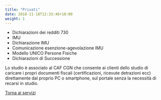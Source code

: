 ```yaml
---
title: "Privati"
date: 2018-11-18T12:33:46+10:00
weight: 1
---
```


- Dichiarazioni dei redditi 730
- IMU
- Dichiarazione IMU
- Comunicazione esenzione-agevolazione IMU
- Modello UNICO Persone Fisiche
- Dichiarazioni di Successione

Lo studio è associato al CAF CGN che consente ai clienti dello studio di caricare i propri documenti fiscali (certificazioni, ricevute detrazioni ecc) direttamente dal proprio PC o smartphone, sul portale senza la necessità di recarsi in studio.

<a href="/servizi" class="button">
    Torna ai servizi
</a>
